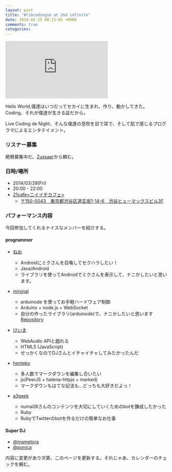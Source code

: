 ```yaml
---
layout: post
title: "#libcodingso at 2nd infinite"
date: 2014-02-25 00:15:01 +0900
comments: true
categories:
---
```


<iframe src="https://onedrive.live.com/embed?cid=DB936D0EE3E893FF&resid=DB936D0EE3E893FF%214772&authkey=AB2NMmB8elLeahk" width="319" height="179" frameborder="0" scrolling="no"></iframe>

Hello World,僕達はいつだってセカイに生まれ、作り、動かしてきた。Coding、それが僕達が生きる証だから。

Live Coding de Night、そんな僕達の息吹を目で耳で、そして肌で感じるプログラマによるエンタテイメント。

### リスナー募集

絶賛募集中だ。[Zussaar](http://www.zusaar.com/event/4137003)から頼む。

### 日時/場所

 - 2014/03/28(Fri)
 - 20:00 - 22:00
 - [21cafe<ニイイチカフェ>](http://www.ni-ichicafe.com/)
     - [〒150-0043　東京都渋谷区道玄坂1-14-6　渋谷ヒューマックスビル3F](https://maps.google.com/maps?q=%E3%80%92150-0043%E3%80%80%E6%9D%B1%E4%BA%AC%E9%83%BD%E6%B8%8B%E8%B0%B7%E5%8C%BA%E9%81%93%E7%8E%84%E5%9D%821-14-6%E3%80%80%E6%B8%8B%E8%B0%B7%E3%83%92%E3%83%A5%E3%83%BC%E3%83%9E%E3%83%83%E3%82%AF%E3%82%B9%E3%83%93%E3%83%AB3F&hl=ja&ie=UTF8&sll=37.0625,-95.677068&sspn=43.307813,78.662109&hnear=%E6%97%A5%E6%9C%AC,+%E6%9D%B1%E4%BA%AC%E9%83%BD%E6%B8%8B%E8%B0%B7%E5%8C%BA%E9%81%93%E7%8E%84%E5%9D%82%EF%BC%91%E4%B8%81%E7%9B%AE%EF%BC%91%EF%BC%94%E2%88%92%EF%BC%96+%E4%BD%8F%E5%8F%8B%E4%B8%8D%E5%8B%95%E7%94%A3%E6%B8%8B%E8%B0%B7%E3%83%92%E3%83%A5%E3%83%BC%E3%83%9E%E3%83%83%E3%82%AF%E3%82%B9%E3%83%93%E3%83%AB&t=m&z=16)


### パフォーマンス内容

今回参加してくれるナイスなメンバーを紹介する。


#### programmer

 - [ねお](https://twitter.com/noir_neo)
     - Androidにミクさんを召喚してセクハラしたい！
     - Java/Android
     - ライブラリを使ってAndroidでミクさんを表示して、ナニかしたいと思います。

 - [mironal](https://twitter.com/mironal)
     - arduinode を使ってお手軽ハードウェア制御
     - Arduino + node.js + WebSocket
     - 自分の作ったライブラリ(arduinode)で、ナニかしたいと思います [Repository](https://github.com/mironal/arduinode)

 - [けいま](https://twitter.com/pside)
     - WebAudio APIと戯れる
     - HTML5 (JavaScript)
     - せっかくなのでDJさんとイチャイチャしてみたかったんだ

 - [henteko](https://twitter.com/bilyakudan)
     - 多人数でマークダウンを編集し合いたい
     - js(PeerJS + hatena-httpjs + marked)
     - マークダウンもはてな記法も…どっちも大好きだよっ！

 - [a3geek](https://twitter.com/a3geek)
     - numa08さんのコンテンツを大切にしていくためのbotを錬成したかった
     - Ruby
     - RubyでTwitterのbotを作るだけの簡単なお仕事

<!-- ここにパフォーマンスの情報を書いていってください。

フォーマットは


 - [あなたの名前](Twitterなどのリンク)
     - パフォーマンスのタイトル
     - 言語、フレームワーク
     - 内容s

 -->
#### Super DJ

 - [@mametora](https://twitter.com/mametora)
 - [@ponica](https://twitter.com/ponica)


内容に変更があり次第、このページを更新する。それじゃあ、カレンダーのチェックを頼む。

